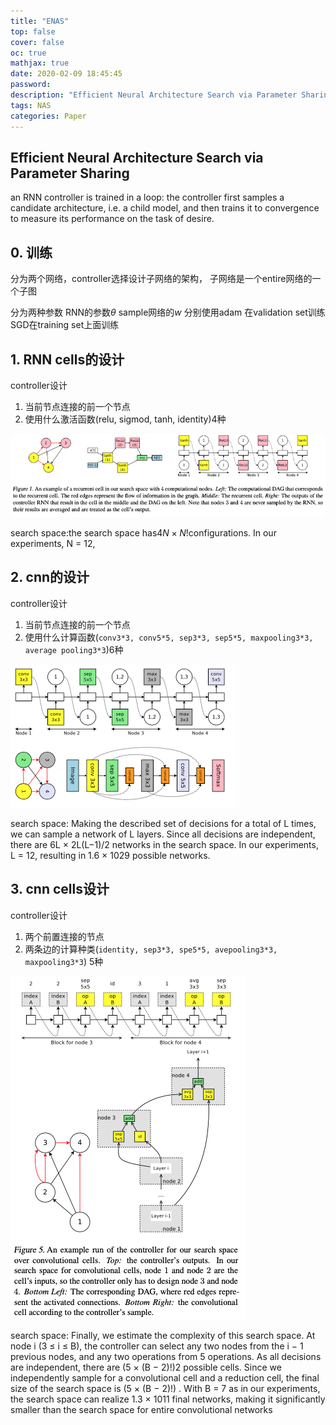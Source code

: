 ```yaml
---
title: "ENAS"
top: false
cover: false
oc: true
mathjax: true
date: 2020-02-09 18:45:45
password:
description: "Efficient Neural Architecture Search via Parameter Sharing"
tags: NAS
categories: Paper
---
```


## Efficient Neural Architecture Search via Parameter Sharing

an RNN controller is trained in a loop: the controller first samples a candidate architecture, i.e. a child model, and then trains it to convergence to measure its performance on the task of desire.

## 0. 训练

分为两个网络，controller选择设计子网络的架构，
子网络是一个entire网络的一个子图

分为两种参数 RNN的参数$\theta$ sample网络的$w$
分别使用adam 在validation set训练
SGD在training set上面训练

## 1. RNN cells的设计

controller设计

1. 当前节点连接的前一个节点
2. 使用什么激活函数(relu, sigmod, tanh, identity)4种

![rnn cells](03-ENAS/01-rnn-cells.png)

search space:the search space has$4N × N!$configurations. In our experiments, N = 12,

## 2. cnn的设计

controller设计

1. 当前节点连接的前一个节点
2. 使用什么计算函数(`conv3*3, conv5*5, sep3*3, sep5*5, maxpooling3*3, average pooling3*3`)6种

![cnn](03-ENAS/02-cnn.png)

search space:
Making the described set of decisions for a total of L times, we can sample a network of L layers. Since all decisions are independent, there are 6L × 2L(L−1)/2 networks in the search space. In our experiments, L = 12, resulting in 1.6 × 1029 possible networks.

## 3. cnn cells设计

controller设计

1. 两个前置连接的节点
2. 两条边的计算种类(`identity, sep3*3, spe5*5, avepooling3*3, maxpooling3*3`) 5种

![cnn cells](03-ENAS/03-cnn-cells.png)

search space:
Finally, we estimate the complexity of this search space.
At node i (3 ≤ i ≤ B), the controller can select any two nodes from the i − 1 previous nodes, and any two operations from 5 operations. As all decisions are independent, there are (5 × (B − 2)!)2 possible cells. Since we independently sample for a convolutional cell and a reduction cell, the final size of the search space is (5 × (B − 2)!) . With B = 7 as in our experiments, the search space can realize 1.3 × 1011 final networks, making it significantly smaller than the search space for entire convolutional networks
